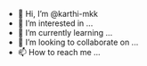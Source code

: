 - 👋 Hi, I’m @karthi-mkk
- 👀 I’m interested in ...
- 🌱 I’m currently learning ...
- 💞️ I’m looking to collaborate on ...
- 📫 How to reach me ...

<!---
karthi-mkk/karthi-mkk is a ✨ special ✨ repository because its `README.md` (this file) appears on your GitHub profile.
You can click the Preview link to take a look at your changes.
--->
